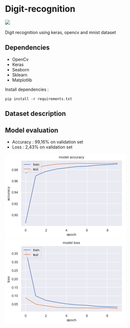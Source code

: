 # Digit-recognition

![](https://img.shields.io/badge/Python-3.6.2-blue.svg) 

Digit recognition using keras, opencv and mnist dataset


<h2>Dependencies</h2>

<ul>  
  <li>OpenCv</li>
  <li>Keras</li>
  <li>Seaborn</li>
  <li>Sklearn</li>
  <li>Matplotlib</li>
</ul>

<p>
  Install dependencies :

  ```
  pip install -r requirements.txt
  ```

</p>
<p>
	<h2>Dataset description </h2>


</p>

<p>
	<h2>Model evaluation</h2>
	<ul>
		<li>Accuracy : 99,16% on validation set </li>
		<li>Loss : 2,43% on validation set </li>
	</ul>


<img src="Img/accuracy.png" alt="hi" class="inline" />
<img src="Img/loss.png" alt="hi" class="inline" />

</p>
